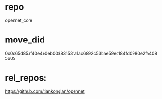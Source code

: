 # repo
opennet_core

# move_did
0x0d65d85af40e4e0eb008831531a1ac6892c53bae59ec184fd0980e2fa4085609

# rel_repos:
https://github.com/tiankonglan/opennet


